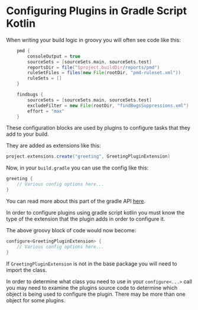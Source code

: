 # Configuring Plugins in Gradle Script Kotlin

When writing your build logic in groovy you will often see code like this:
```groovy
    pmd {
        consoleOutput = true
        sourceSets = [sourceSets.main, sourceSets.test]
        reportsDir = file("$project.buildDir/reports/pmd")
        ruleSetFiles = files(new File(rootDir, "pmd-ruleset.xml"))
        ruleSets = []
    }

    findbugs {
        sourceSets = [sourceSets.main, sourceSets.test]
        excludeFilter = new File(rootDir, "findBugsSuppressions.xml")
        effort = "max"
    }
```

These configuration blocks are used by plugins to configure tasks that they add to your build.

They are added as extensions like this:
```groovy
project.extensions.create("greeting", GreetingPluginExtension)
```

Now, in your `build.gradle` you can use the config like this:
```groovy
greeting {
    // Various config options here...
}
```

You can read more about this part of the gradle API [here](https://docs.gradle.org/current/userguide/custom_plugins.html).

In order to configure plugins using gradle script kotlin you must know the type of the extension
that the plugin adds in order to configure it.

The above groovy block of code would now become:

```kotlin
configure<GreetingPluginExtension> {
    // Various config options here...
}
```

If `GreetingPluginExtension` is not in the base package you will need to import the class.

In order to determine what class you need to use in your `configure<...>` call you may need to 
examine the plugins source code to determine which object is being used to configure the plugin.
There may be more than one object for some plugins.

